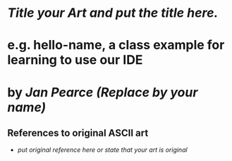 # *Title your Art and put the title here.*
# e.g. hello-name, a class example for learning to use our IDE
# by *Jan Pearce (Replace by your name)*

## References to original ASCII art
- *put original reference here or state that your art is original*
